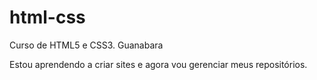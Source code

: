 # html-css
 Curso de HTML5 e CSS3. Guanabara



 Estou aprendendo a criar sites e agora vou gerenciar meus repositórios.
